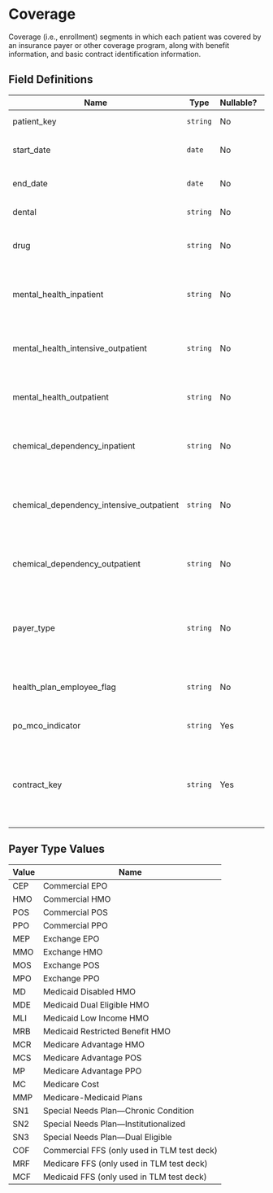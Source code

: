 # Coverage

Coverage (i.e., enrollment) segments in which each patient was covered by an insurance payer or other coverage program, along with benefit information, and basic contract identification information.

## Field Definitions

| Name | Type | Nullable? | Length | Description | Values |
| --- | --- | --- | --- | --- | --- |
| patient_key | `string` | No | 100 | Unique patient key. |  |
| start_date | `date` | No | 8 | Start of coverage period. | `YYYYMMDD` |
| end_date | `date` | No | 8 | End of coverage period. | `YYYYMMDD` |
| dental | `string` | No | 1 | Has dental coverage?  | `Y` or `N` |
| drug | `string` | No | 1 | Has mental health inpatient coverage? | `Y` or `N` |
| mental_health_inpatient | `string` | No | 1 | Has mental health intensive inpatient coverage? | `Y` or `N` |
| mental_health_intensive_outpatient | `string` | No | 1 | Has mental health intensive outpatient coverage? | `Y` or `N` |
| mental_health_outpatient | `string` | No | 1 | Has mental health outpatient coverage? | `Y` or `N` |
| chemical_dependency_inpatient | `string` | No | 1 | Has chemical dependency inpatient coverage? | `Y` or `N` |
| chemical_dependency_intensive_outpatient | `string` | No | 1 | Has chemical dependency intensive outpatient coverage? | `Y` or `N` |
| chemical_dependency_outpatient | `string` | No | 1 | Has chemical dependency outpatient coverage? | `Y` or `N` |
| payer_type | `string` | No | 1 | The type of payer the member was covered by during the period. | [See Payer Type Values](/data-model/inbound/ch_coverage#payer-type-values) |
| health_plan_employee_flag | `string` | No | 1 | Is the patient a health plan employee? | `Y` or `N` |
| po_mco_indicator | `string` | Yes | 3 | Enrolled in either a PO or MCO? | `PO` or `MCO` |
| contract_key | `string` | Yes | 100 | The value-based contract key that the patient was associated with during the period.   |  |

## Payer Type Values

| Value | Name |
| --- | --- |
| CEP | Commercial EPO |
| HMO | Commercial HMO |
| POS | Commercial POS |
| PPO | Commercial PPO |
| MEP | Exchange EPO |
| MMO | Exchange HMO |
| MOS | Exchange POS |
| MPO | Exchange PPO |
| MD | Medicaid Disabled HMO |
| MDE | Medicaid Dual Eligible HMO |
| MLI | Medicaid Low Income HMO |
| MRB | Medicaid Restricted Benefit HMO |
| MCR | Medicare Advantage HMO |
| MCS | Medicare Advantage POS |
| MP | Medicare Advantage PPO |
| MC | Medicare Cost |
| MMP | Medicare-Medicaid Plans |
| SN1 | Special Needs Plan—Chronic Condition |
| SN2 | Special Needs Plan—Institutionalized |
| SN3 | Special Needs Plan—Dual Eligible |
| COF | Commercial FFS (only used in TLM test deck) |
| MRF | Medicare FFS (only used in TLM test deck) |
| MCF | Medicaid FFS (only used in TLM test deck) |
